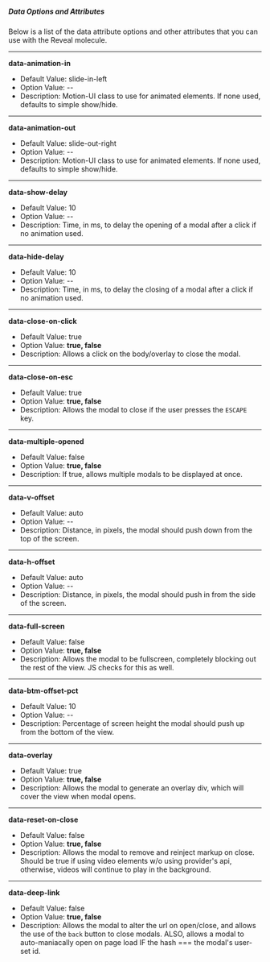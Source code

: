 ##### Data Options and Attributes

Below is a list of the data attribute options and other attributes that you can use with the Reveal molecule.
***

**data-animation-in**
- Default Value: slide-in-left
- Option Value: --
- Description: Motion-UI class to use for animated elements. If none used, defaults to simple show/hide.
***

**data-animation-out**
- Default Value: slide-out-right
- Option Value: --
- Description: Motion-UI class to use for animated elements. If none used, defaults to simple show/hide.
***

**data-show-delay**
- Default Value: 10
- Option Value: --
- Description: Time, in ms, to delay the opening of a modal after a click if no animation used.
***

**data-hide-delay**
- Default Value: 10
- Option Value: --
- Description: Time, in ms, to delay the closing of a modal after a click if no animation used.
***

**data-close-on-click**
- Default Value: true
- Option Value: **true, false**
- Description: Allows a click on the body/overlay to close the modal.
***

**data-close-on-esc**
- Default Value: true
- Option Value: **true, false**
- Description: Allows the modal to close if the user presses the `ESCAPE` key.
***

**data-multiple-opened**
- Default Value: false
- Option Value: **true, false**
- Description: If true, allows multiple modals to be displayed at once.
***

**data-v-offset**
- Default Value: auto
- Option Value: --
- Description: Distance, in pixels, the modal should push down from the top of the screen.
***

**data-h-offset**
- Default Value: auto
- Option Value: --
- Description: Distance, in pixels, the modal should push in from the side of the screen.
***

**data-full-screen**
- Default Value: false
- Option Value: **true, false**
- Description: Allows the modal to be fullscreen, completely blocking out the rest of the view. JS checks for this as well.
***

**data-btm-offset-pct**
- Default Value: 10
- Option Value: --
- Description: Percentage of screen height the modal should push up from the bottom of the view.
***

**data-overlay**
- Default Value: true
- Option Value: **true, false**
- Description: Allows the modal to generate an overlay div, which will cover the view when modal opens.
***

**data-reset-on-close**
- Default Value: false
- Option Value: **true, false**
- Description: Allows the modal to remove and reinject markup on close. Should be true if using video elements w/o using provider's api, otherwise, videos will continue to play in the background.
***

**data-deep-link**
- Default Value: false
- Option Value: **true, false**
- Description: Allows the modal to alter the url on open/close, and allows the use of the `back` button to close modals. ALSO, allows a modal to auto-maniacally open on page load IF the hash === the modal's user-set id.